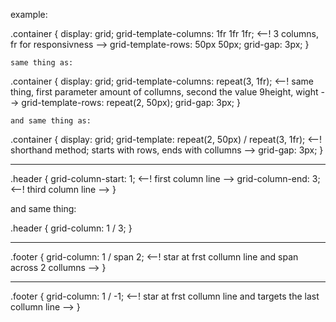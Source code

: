 example:

.container {
    display: grid;
    grid-template-columns: 1fr 1fr 1fr; <--! 3 columns, fr for responsivness -->
    grid-template-rows: 50px 50px;
    grid-gap: 3px;
}
            
    same thing as:
    
.container {
    display: grid;
    grid-template-columns: repeat(3, 1fr); <--! same thing, first parameter amount of collumns, second the value 9height, wight -->
    grid-template-rows: repeat(2, 50px);
    grid-gap: 3px;
}


    and same thing as:
    
.container {
    display: grid;
    grid-template: repeat(2, 50px) / repeat(3, 1fr);   <--! shorthand method; starts with rows, ends with collumns -->
    grid-gap: 3px;
}


-----


.header {
    grid-column-start: 1; <--! first column line -->
    grid-column-end: 3;   <--! third column line -->
}


and same thing:


.header {
    grid-column: 1 / 3;
}


------


.footer {
    grid-column: 1 / span 2; <--! star at frst collumn line and span across 2 collumns -->
}


--------


.footer {
    grid-column: 1 / -1; <--! star at frst collumn line and targets the last collumn line -->
}

